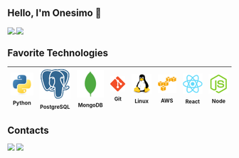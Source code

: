 ## Hello, I'm Onesimo 👋

<a href="https://github.com/anuraghazra/github-readme-stats">
  <img height=180 align="center" src="https://github-readme-stats.vercel.app/api?username=briito&show_icons=true&theme=transparent&card_width=200" />
</a>
<a href="https://github.com/anuraghazra/convoychat">
  <img height=180 align="center" src="https://github-readme-stats.vercel.app/api/top-langs?username=briito&layout=compact&theme=transparent&langs_count=8&card_width=200" />
</a>

## Favorite Technologies

|<img src="https://raw.githubusercontent.com/devicons/devicon/master/icons/python/python-original.svg" width=75><br><sub>Python</sub>|<img src="https://raw.githubusercontent.com/devicons/devicon/master/icons/postgresql/postgresql-plain.svg" width=75><br><sub>PostgreSQL</sub>|<img src="https://raw.githubusercontent.com/devicons/devicon/master/icons/mongodb/mongodb-plain.svg" width=75><br><sub>MongoDB</sub>|<img src="https://raw.githubusercontent.com/devicons/devicon/master/icons/git/git-original.svg" width=75><br><sub>Git</sub>|<img src="https://raw.githubusercontent.com/devicons/devicon/master/icons/linux/linux-original.svg" width=75><br><sub>Linux</sub>|<img src="https://raw.githubusercontent.com/devicons/devicon/master/icons/amazonwebservices/amazonwebservices-original.svg" width=75><br><sub>AWS</sub>|<img src="https://raw.githubusercontent.com/devicons/devicon/master/icons/react/react-original.svg" width=75><br><sub>React</sub>|<img src="https://raw.githubusercontent.com/devicons/devicon/master/icons/nodejs/nodejs-original.svg" width=75><br><sub>Node</sub>
| :---: | :---: | :---: |  :---: |  :---: |  :---: |  :---: |  :---: |

## Contacts

<div>
 <a href = "https://mail.google.com/mail/u/0/#inbox"><img src="https://img.shields.io/badge/-Gmail-%23333?style=for-the-badge&logo=gmail&logoColor=white" target="_blank"></a>
  <a href="https://www.linkedin.com/in/onsbrito" target="_blank"><img src="https://img.shields.io/badge/-LinkedIn-%230077B5?style=for-the-badge&logo=linkedin&logoColor=white" target="_blank"></a> 

</div>



